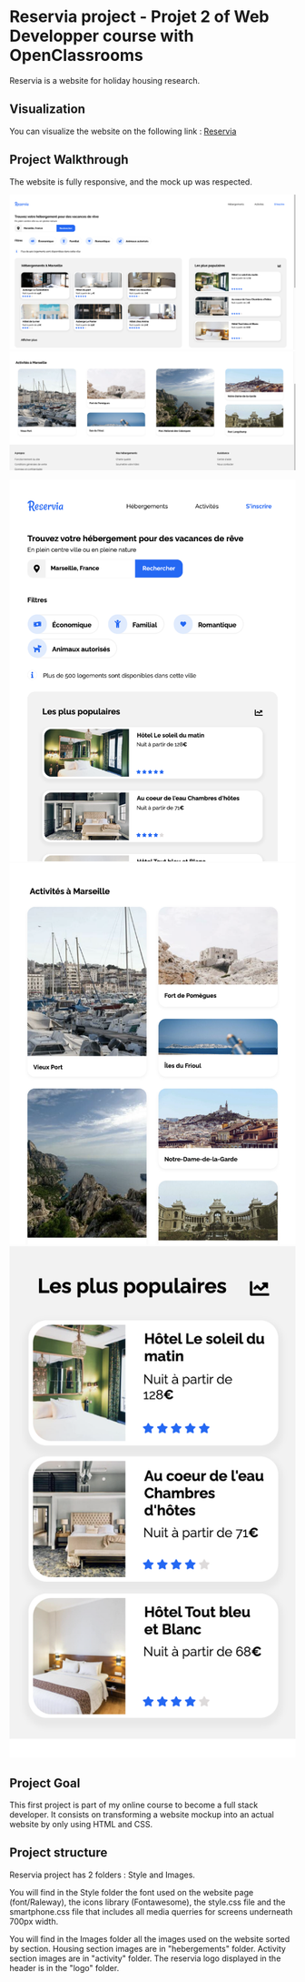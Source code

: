 # Reservia project  - Projet 2 of Web Developper course with OpenClassrooms

Reservia is a website for holiday housing research.

## Visualization

You can visualize the website on the following link : [Reservia](https://sophiespacee.github.io/Project_2_OC_26012021/)

## Project Walkthrough

The website is fully responsive, and the mock up was respected. 

![pc](/images/readme/pc1.png)
![pc](/images/readme/pc2.png)

![ipad1](/images/readme/ipad1.png)
![ipad2](/images/readme/ipad2.png)
![iphone](/images/readme/iphone.png)


## Project Goal

This first project is part of my online course to become a full stack developer. It consists on transforming a website mockup into an actual website by only using HTML and CSS. 

## Project structure

Reservia project has 2 folders : Style and Images.

You will find in the Style folder the font used on the website page (font/Raleway), the icons library (Fontawesome), the style.css file and the smartphone.css file that includes all media querries for screens underneath 700px width. 

You will find in the Images folder all the images used on the website sorted by section. 
Housing section images are in "hebergements" folder. 
Activity section images are in "activity" folder.
The reservia logo displayed in the header is in the "logo" folder.
